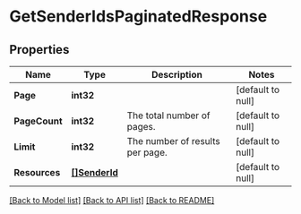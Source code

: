 # GetSenderIdsPaginatedResponse

## Properties
Name | Type | Description | Notes
------------ | ------------- | ------------- | -------------
**Page** | **int32** |  | [default to null]
**PageCount** | **int32** | The total number of pages. | [default to null]
**Limit** | **int32** | The number of results per page. | [default to null]
**Resources** | [**[]SenderId**](SenderId.md) |  | [default to null]

[[Back to Model list]](../README.md#documentation-for-models) [[Back to API list]](../README.md#documentation-for-api-endpoints) [[Back to README]](../README.md)


